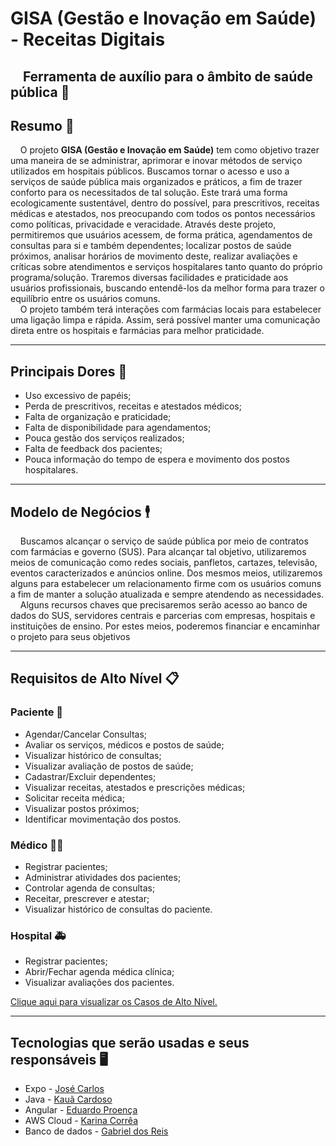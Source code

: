 # GISA (Gestão e Inovação em Saúde) - Receitas Digitais
&nbsp;&nbsp;&nbsp;&nbsp;Ferramenta de auxílio para o âmbito de saúde pública 🏥  
---
## Resumo 📝
&nbsp;&nbsp;&nbsp;&nbsp;O projeto **GISA (Gestão e Inovação em Saúde)** tem como objetivo trazer uma maneira de se administrar, aprimorar e inovar métodos de serviço utilizados em hospitais públicos. Buscamos tornar o acesso e uso a serviços de saúde pública mais organizados e práticos, a fim de trazer conforto para os necessitados de tal solução. Este trará uma forma ecologicamente sustentável, dentro do possível, para prescritivos, receitas médicas e atestados, nos preocupando com todos os pontos necessários como políticas, privacidade e veracidade. Através deste projeto, permitiremos que usuários acessem, de forma prática, agendamentos de consultas para si e também dependentes; localizar postos de saúde próximos, analisar horários de movimento deste, realizar avaliações e críticas sobre atendimentos e serviços hospitalares tanto quanto do próprio programa/solução. Traremos diversas facilidades e praticidade aos usuários profissionais, buscando entendê-los da melhor forma para trazer o equilíbrio entre os usuários comuns.  
&nbsp;&nbsp;&nbsp;&nbsp;O projeto também terá interações com farmácias locais para estabelecer uma ligação limpa e rápida. Assim, será possível manter uma comunicação direta entre os hospitais e farmácias para melhor praticidade.

---
## Principais Dores 🚩
* Uso excessivo de papéis;
* Perda de prescritivos, receitas e atestados médicos;
* Falta de organização e praticidade;
* Falta de disponibilidade para agendamentos;
* Pouca gestão dos serviços realizados;
* Falta de feedback dos pacientes;
* Pouca informação do tempo de espera e movimento dos postos hospitalares.
---
## Modelo de Negócios 🕴️
&nbsp;&nbsp;&nbsp;&nbsp;Buscamos alcançar o serviço de saúde pública por meio de contratos com farmácias e governo (SUS).  Para alcançar tal objetivo, utilizaremos meios de comunicação como redes sociais, panfletos, cartazes, televisão, eventos caracterizados e anúncios online. Dos mesmos meios, utilizaremos alguns para estabelecer um relacionamento firme com os usuários comuns a fim de manter a solução atualizada e sempre atendendo as necessidades.   
&nbsp;&nbsp;&nbsp;&nbsp;Alguns recursos chaves que precisaremos serão acesso ao banco de dados do SUS, servidores centrais e parcerias com empresas, hospitais e instituições de ensino. Por estes meios, poderemos financiar e encaminhar o projeto para seus objetivos

---
## Requisitos de Alto Nível 📋 

### Paciente 👤  
* Agendar/Cancelar Consultas;
* Avaliar os serviços, médicos e postos de saúde;
* Visualizar histórico de consultas;
* Visualizar avaliação de postos de saúde;
* Cadastrar/Excluir dependentes;
* Visualizar receitas, atestados e prescrições médicas;
* Solicitar receita médica;
* Visualizar postos próximos;
* Identificar movimentação dos postos.
  
### Médico 🧑‍⚕️
* Registrar pacientes;
* Administrar atividades dos pacientes;
* Controlar agenda de consultas;
* Receitar, prescrever e atestar;
* Visualizar histórico de consultas do paciente.
  
### Hospital 🚑
* Registrar pacientes;
* Abrir/Fechar agenda médica clínica;
* Visualizar avaliações dos pacientes.

[Clique aqui para visualizar os Casos de Alto Nível.](https://github.com/kauanzin222/GISA-Projeto/blob/main/doc/CasosUso.drawio.png)

---
## Tecnologias que serão usadas e seus responsáveis 🖥️
* Expo - <a href="https://github.com/JoseCBJ">José Carlos</a>
* Java - <a href="https://github.com/kauanzin222">Kauã Cardoso</a>
* Angular - <a href="https://github.com/belenuslugh">Eduardo Proença</a>
* AWS Cloud - <a href="https://github.com/kacrr">Karina Corrêa</a>
* Banco de dados - <a href="https://github.com/GabrielReis97">Gabriel dos Reis</a>
